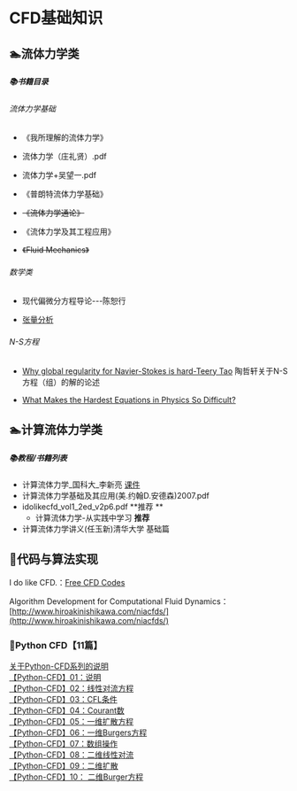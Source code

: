# CFD基础知识

## 🏊‍流体力学类

##### 📚书籍目录

###### 流体力学基础

* 《我所理解的流体力学》

* 流体力学（庄礼贤）.pdf

* 流体力学+吴望一.pdf

* 《普朗特流体力学基础》

* ~~《流体力学通论》~~

* 《流体力学及其工程应用》

* ~~《Fluid Mechanics》~~

###### 数学类

* 现代偏微分方程导论---陈恕行

* [张量分析](/CFD基础知识/张量分析/)

###### N-S方程

* [Why global regularity for Navier-Stokes is hard-Teery Tao](https://terrytao.wordpress.com/2007/03/18/why-global-regularity-for-navier-stokes-is-hard/) 陶哲轩关于N-S方程（组）的解的论述

* [What Makes the Hardest Equations in Physics So Difficult?](https://www.quantamagazine.org/what-makes-the-hardest-equations-in-physics-so-difficult-20180116/)

## 🏊‍计算流体力学类

##### 📚教程/书籍列表

* 计算流体力学\_国科大\_李新亮 [课件](/CFD基础知识/计算流体力学_国科大_李新亮/)
* 计算流体力学基础及其应用\(美.约翰D.安德森\)2007.pdf
* idolikecfd\_vol1\_2ed\_v2p6.pdf **推荐 **
  * 计算流体力学-从实践中学习 **推荐**
* 计算流体力学讲义\(任玉新\)清华大学 基础篇

## 🎲代码与算法实现

I do like CFD.：[Free CFD Codes](http://ossanworld.com/cfdbooks/cfdcodes.html)

Algorithm Development for Computational Fluid Dynamics：[http://www.hiroakinishikawa.com/niacfds/](http://www.hiroakinishikawa.com/niacfds/)

### 🐍Python CFD【11篇】

[关于Python-CFD系列的说明](https://mp.weixin.qq.com/s?__biz=MzIyMzE2NDM1OQ==&mid=2247485045&idx=2&sn=9996948ed4f90d1b4e8cc868c9e11aeb&scene=21#wechat_redirect)  
[【Python-CFD】01：说明](https://mp.weixin.qq.com/s?__biz=MzIyMzE2NDM1OQ==&mid=2247485027&idx=1&sn=89fac854d832055199c92057556d62dc&scene=21#wechat_redirect)  
[【Python-CFD】02：线性对流方程](https://mp.weixin.qq.com/s?__biz=MzIyMzE2NDM1OQ==&mid=2247485033&idx=1&sn=9f8a4c2ea4e5f3d0add679bc5b746f57&scene=21#wechat_redirect)  
[【Python-CFD】03：CFL条件](https://mp.weixin.qq.com/s?__biz=MzIyMzE2NDM1OQ==&mid=2247485037&idx=1&sn=8429e2d707f100aedc86bd75d8cbce91&scene=21#wechat_redirect)  
[【Python-CFD】04：Courant数](https://mp.weixin.qq.com/s?__biz=MzIyMzE2NDM1OQ==&mid=2247485045&idx=1&sn=a6d9ae32e3195c588ce09326462741b8&scene=21#wechat_redirect)  
[【Python-CFD】05：一维扩散方程](https://mp.weixin.qq.com/s?__biz=MzIyMzE2NDM1OQ==&mid=2247485050&idx=1&sn=9a0ca732b7bb75da56029666b0efcfba&scene=21#wechat_redirect)  
[【Python-CFD】06：一维Burgers方程](https://mp.weixin.qq.com/s?__biz=MzIyMzE2NDM1OQ==&mid=2247485053&idx=1&sn=e576fb46f26be3582df440e5bc736cca&scene=21#wechat_redirect)  
[【Python-CFD】07：数组操作](https://mp.weixin.qq.com/s?__biz=MzIyMzE2NDM1OQ==&mid=2247485068&idx=1&sn=cc76416694ffa8dad0b1a58164992bff&scene=21#wechat_redirect)  
[【Python-CFD】08：二维线性对流](https://mp.weixin.qq.com/s?__biz=MzIyMzE2NDM1OQ==&mid=2247485080&idx=1&sn=dc47e420b6c5c5580014fad45e170593&scene=21#wechat_redirect)  
[【Python-CFD】09：二维扩散](https://mp.weixin.qq.com/s?__biz=MzIyMzE2NDM1OQ==&mid=2247485126&idx=1&sn=8a527e25f6c16977bf0c4541351e04e9&scene=21#wechat_redirect)  
[【Python-CFD】10： 二维Burger方程](https://mp.weixin.qq.com/s?__biz=MzIyMzE2NDM1OQ==&mid=2247485130&idx=1&sn=8db481203593bd0d1c92983d16901c97&scene=21#wechat_redirect)

